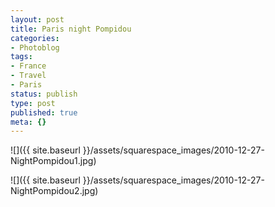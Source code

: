 ```yaml
---
layout: post
title: Paris night Pompidou
categories:
- Photoblog
tags:
- France
- Travel
- Paris
status: publish
type: post
published: true
meta: {}
---
```


![]({{ site.baseurl }}/assets/squarespace_images/2010-12-27-NightPompidou1.jpg)
   
![]({{ site.baseurl }}/assets/squarespace_images/2010-12-27-NightPompidou2.jpg)
